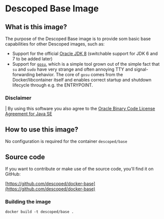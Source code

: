# Descoped Base Image

## What is this image?

The purpose of the Descoped Base image is to provide som basic base capabilities for other Descoped images, such as:

* Support for the official [Oracle JDK 8](http://www.oracle.com/technetwork/java/javase/downloads/index.html) (switchable support for JDK 6 and 7 to be added later)
* Support for [`gosu`](https://github.com/tianon/gosu/blob/master/README.md), which is a simple tool grown out of the simple fact that `su` and `sudo` have very strange and often annoying TTY and signal-forwarding behavior. The core of `gosu` comes from the Docker/libcontainer itself and enables correct startup and shutdown lifecycle through e.g. the ENTRYPOINT.

### Disclaimer

| By using this software you also agree to the [Oracle Binary Code License Agreement for Java SE](http://www.oracle.com/technetwork/java/javase/terms/license/index.html)

## How to use this image?

No configuration is required for the container `descoped/base`

## Source code

If you want to contribute or make use of the source code, you'll find it on GitHub:
 
[https://github.com/descoped/docker-base](https://github.com/descoped/docker-base)

### Building the image

```
docker build -t descoped/base .
```
